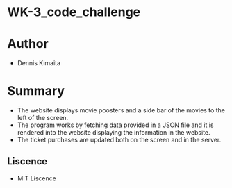 # WK-3_code_challenge

# Author
- Dennis Kimaita

# Summary
- The website displays movie poosters and a side bar of the movies to the left of the screen.
- The program works by fetching data provided in a JSON file and it is rendered into the website displaying the information in the website.
- The ticket purchases are updated both on the screen and in the server.

## Liscence
- MIT Liscence
